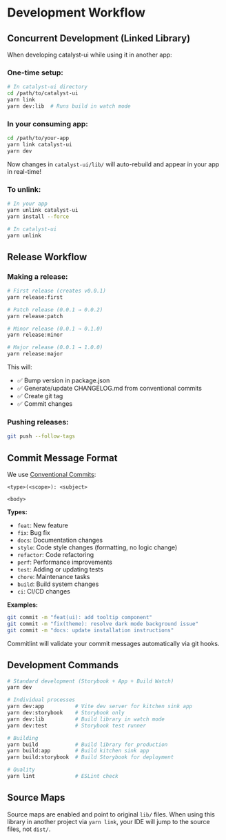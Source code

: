 # Development Workflow

## Concurrent Development (Linked Library)

When developing catalyst-ui while using it in another app:

### One-time setup:

```bash
# In catalyst-ui directory
cd /path/to/catalyst-ui
yarn link
yarn dev:lib  # Runs build in watch mode
```

### In your consuming app:

```bash
cd /path/to/your-app
yarn link catalyst-ui
yarn dev
```

Now changes in `catalyst-ui/lib/` will auto-rebuild and appear in your app in real-time!

### To unlink:

```bash
# In your app
yarn unlink catalyst-ui
yarn install --force

# In catalyst-ui
yarn unlink
```

## Release Workflow

### Making a release:

```bash
# First release (creates v0.0.1)
yarn release:first

# Patch release (0.0.1 → 0.0.2)
yarn release:patch

# Minor release (0.0.1 → 0.1.0)
yarn release:minor

# Major release (0.0.1 → 1.0.0)
yarn release:major
```

This will:

- ✅ Bump version in package.json
- ✅ Generate/update CHANGELOG.md from conventional commits
- ✅ Create git tag
- ✅ Commit changes

### Pushing releases:

```bash
git push --follow-tags
```

## Commit Message Format

We use [Conventional Commits](https://www.conventionalcommits.org/):

```
<type>(<scope>): <subject>

<body>
```

**Types:**

- `feat`: New feature
- `fix`: Bug fix
- `docs`: Documentation changes
- `style`: Code style changes (formatting, no logic change)
- `refactor`: Code refactoring
- `perf`: Performance improvements
- `test`: Adding or updating tests
- `chore`: Maintenance tasks
- `build`: Build system changes
- `ci`: CI/CD changes

**Examples:**

```bash
git commit -m "feat(ui): add tooltip component"
git commit -m "fix(theme): resolve dark mode background issue"
git commit -m "docs: update installation instructions"
```

Commitlint will validate your commit messages automatically via git hooks.

## Development Commands

```bash
# Standard development (Storybook + App + Build Watch)
yarn dev

# Individual processes
yarn dev:app          # Vite dev server for kitchen sink app
yarn dev:storybook    # Storybook only
yarn dev:lib          # Build library in watch mode
yarn dev:test         # Storybook test runner

# Building
yarn build            # Build library for production
yarn build:app        # Build kitchen sink app
yarn build:storybook  # Build Storybook for deployment

# Quality
yarn lint             # ESLint check
```

## Source Maps

Source maps are enabled and point to original `lib/` files. When using this library in another project via `yarn link`, your IDE will jump to the source files, not `dist/`.
